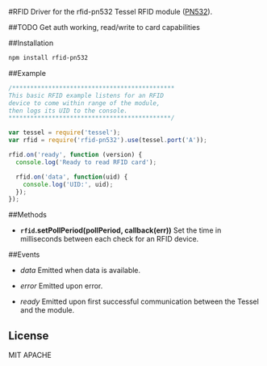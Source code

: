 #RFID
Driver for the rfid-pn532 Tessel RFID module ([PN532](http://www.adafruit.com/datasheets/pn532longds.pdf)).

##TODO
Get auth working, read/write to card capabilities

##Installation
```sh
npm install rfid-pn532
```
##Example
```js
/*********************************************
This basic RFID example listens for an RFID
device to come within range of the module,
then logs its UID to the console.
*********************************************/

var tessel = require('tessel');
var rfid = require('rfid-pn532').use(tessel.port('A'));

rfid.on('ready', function (version) {
  console.log('Ready to read RFID card');

  rfid.on('data', function(uid) {
    console.log('UID:', uid);
  });
});
```

##Methods

*  **`rfid`.setPollPeriod(pollPeriod, callback(err))** Set the time in milliseconds between each check for an RFID device.

##Events

* *data* Emitted when data is available.

* *error* Emitted upon error.

* *ready* Emitted upon first successful communication between the Tessel and the module.

## License
MIT
APACHE
